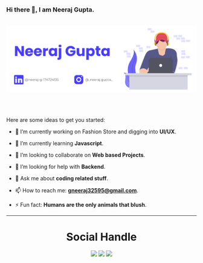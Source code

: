 ### Hi there 👋, I am **Neeraj Gupta.**
<br>

<img src="Neeraj3508.png">

<br><br>

Here are some ideas to get you started:

- 🔭 I’m currently working on Fashion Store and digging into **UI/UX**.
- 🌱 I’m currently learning **Javascript**.

- 👯 I’m looking to collaborate on **Web based Projects**.

- 🤔 I’m looking for help with **Backend**.

- 💬 Ask me about **coding related stuff**.

- 📫 How to reach me: **gneeraj32595@gmail.com**.

- ⚡ Fun fact: **Humans are the only animals that blush**.

<hr>

<div align="center">
<h1 align="center">Social Handle</h1>
<a href="https://www.instagram.com/_neeraj.gupta_/"><img src="https://img.icons8.com/fluent/48/000000/instagram-new.png"/></a>
<a href="https://twitter.com/_neeraj2001_"><img src="https://img.icons8.com/fluent/48/000000/twitter.png"/></a>
<a href="mailto: gneeraj32595@gmail.com"><img src="https://img.icons8.com/fluent/48/000000/gmail.png"/></a>
</div>